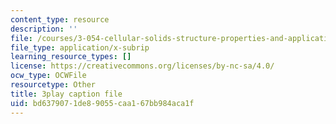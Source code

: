 ```yaml
---
content_type: resource
description: ''
file: /courses/3-054-cellular-solids-structure-properties-and-applications-spring-2015/bd6379071de89055caa167bb984aca1f_tdj84EV7BI.srt
file_type: application/x-subrip
learning_resource_types: []
license: https://creativecommons.org/licenses/by-nc-sa/4.0/
ocw_type: OCWFile
resourcetype: Other
title: 3play caption file
uid: bd637907-1de8-9055-caa1-67bb984aca1f
---
```

